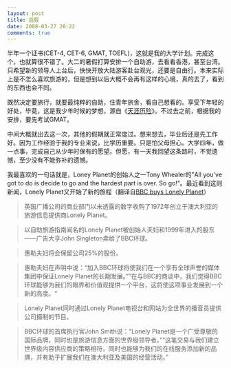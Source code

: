 ```yaml
---
layout: post
title: 启程
date: 2008-03-27 20:22
comments: true
---
```

半年一个证书(CET-4, CET-6, GMAT, TOEFL)，这就是我的大学计划。完成这个，也就算很不错了。大二的暑假打算安排一个自助游，去看看香港，甚至台湾。只希望新的领导人上台后，快快开放大陆游客赴台观光，还要是自由行。本来实际上是不怎么喜欢旅游的，但是想到以后大概不会再有这样的心境，真的去了，看到的东西也会不同。

既然决定要旅行，就要最纯粹的自助，住青年旅舍，看自己想看的。享受下年轻的好处，毕竟，这是我少年时候的梦想，源自《<a href="http://book.douban.com/subject/2137075/">天涯历险</a>》。不过去之前，根据我的安排，要先考试GMAT。

中间大概就出去这一次，其他的假期就正常度过。想来想去，毕业后还是先工作好。因为工作经验于我的专业来说，比学历重要。只是怕父母担心。大学四年，做一点事，完成自己从少年时保有的愿望。但愿，有一天我回望这条路时，不觉遗憾，至少没有不能弥补的遗憾。

我最喜欢的一句话就是，Loney Planet的创始人之一Tony Whealer的"All you've got to do is decide to go and the hardest part is over. So go!"。最近看到这则新闻，Lonely Planet又开始了新的旅程（翻译自<a href="http://www.theage.com.au/news/business/bbc-buys-lonely-planet/2007/10/01/1191091011676.html">BBC buys Lonely Planet</a>）
>英国广播公司的商业部门以未透露的数字收购了1972年创立于澳大利亚的旅游信息提供商Lonely Planet。

>以自助旅游指南闻名的Lonely Planet被创始人夫妇和1999年进入的股东——广告大亨John Singleton卖给了BBC环球。

>惠勒夫妇将会保留公司25%的股份。

>惠勒夫妇在声明中说：“加入BBC环球将使我们在一个享有全球声誉的媒体集团中保证Lonely Planet的长期发展。””在与BBC的商谈中，我们觉得BBC环球能够为我们的眼界和价值观提供一个平台，这将使这项事业发展到一个新的高度。“

>Lonely Planet同时通过Lonely Planet电视台和网站为全世界的播音员提供公司摄制的节目。

>BBC环球的首席执行官John Smith说：“Lonely Planet是一个广受尊敬的国际品牌，同时也是旅游信息方面的世界级领导者。”“这笔交易与我们建立世界级内容供应商的策略相符，同时也能够为我们的在线服务添加新的品牌，并有助于扩展我们在澳大利亚及美国的经营活动。”
